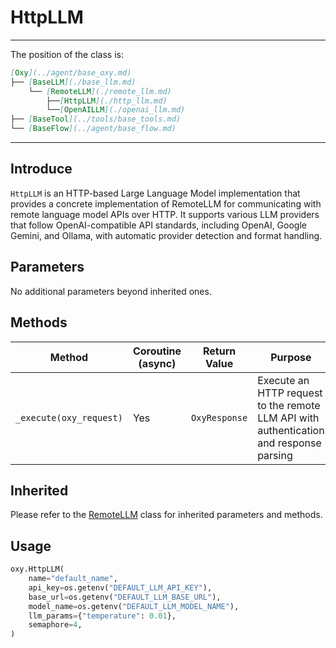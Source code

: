 # HttpLLM
---
The position of the class is:


```markdown
[Oxy](../agent/base_oxy.md)
├── [BaseLLM](./base_llm.md)
    └── [RemoteLLM](./remote_llm.md)
        ├──[HttpLLM](./http_llm.md)
        └──[OpenAILLM](./openai_llm.md)
├── [BaseTool](../tools/base_tools.md)
└── [BaseFlow](../agent/base_flow.md)
```

---

## Introduce

`HttpLLM` is an HTTP-based Large Language Model implementation that provides a concrete implementation of RemoteLLM for communicating with remote language model APIs over HTTP. It supports various LLM providers that follow OpenAI-compatible API standards, including OpenAI, Google Gemini, and Ollama, with automatic provider detection and format handling.

## Parameters

No additional parameters beyond inherited ones.

## Methods

| Method | Coroutine (async) | Return Value | Purpose |
| ------ | ----------------- | ------------ | ------- |
| `_execute(oxy_request)` | Yes | `OxyResponse` | Execute an HTTP request to the remote LLM API with authentication and response parsing |

## Inherited
 Please refer to the [RemoteLLM](./remote_llm.md) class for inherited parameters and methods.
 
## Usage

```python
oxy.HttpLLM(
    name="default_name",
    api_key=os.getenv("DEFAULT_LLM_API_KEY"),
    base_url=os.getenv("DEFAULT_LLM_BASE_URL"),
    model_name=os.getenv("DEFAULT_LLM_MODEL_NAME"),
    llm_params={"temperature": 0.01},
    semaphore=4,
)
```
